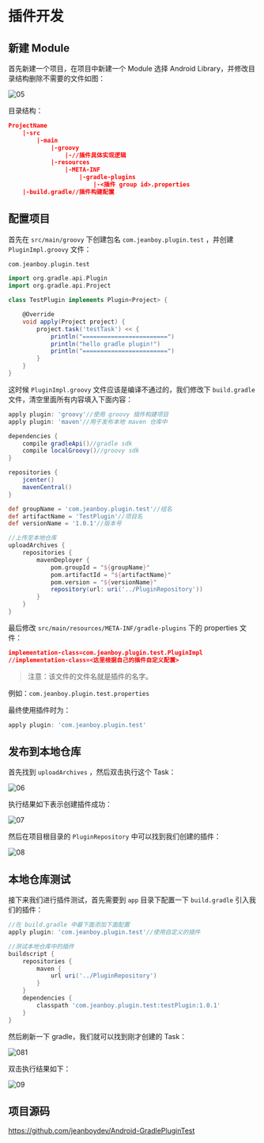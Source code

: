# 插件开发

## 新建 Module

首先新建一个项目，在项目中新建一个 Module 选择 Android Library，并修改目录结构删除不需要的文件如图：

![05](https://github.com/jeanboydev/Android-ReadTheFuckingSourceCode/blob/master/resources/images/gradle/04.png)

目录结构：

```json
ProjectName
	|-src
		|-main
			|-groovy
				|-//插件具体实现逻辑
			|-resources
				|-META-INF
					|-gradle-plugins
						|-<插件 group id>.properties
	|-build.gradle//插件构建配置
```

## 配置项目

首先在 `src/main/groovy` 下创建包名 `com.jeanboy.plugin.test` ，并创建 `PluginImpl.groovy` 文件：

```groovy
com.jeanboy.plugin.test

import org.gradle.api.Plugin
import org.gradle.api.Project

class TestPlugin implements Plugin<Project> {

    @Override
    void apply(Project project) {
        project.task('testTask') << {
            println("========================")
            println("hello gradle plugin!")
            println("========================")
        }
    }
}
```

这时候 `PluginImpl.groovy` 文件应该是编译不通过的，我们修改下 `build.gradle` 文件，清空里面所有内容填入下面内容：

```groovy
apply plugin: 'groovy'//使用 groovy 插件构建项目
apply plugin: 'maven'//用于发布本地 maven 仓库中

dependencies {
    compile gradleApi()//gradle sdk
    compile localGroovy()//groovy sdk
}

repositories {
    jcenter()
    mavenCentral()
}

def groupName = 'com.jeanboy.plugin.test'//组名
def artifactName = 'TestPlugin'//项目名
def versionName = '1.0.1'//版本号

//上传至本地仓库
uploadArchives {
    repositories {
        mavenDeployer {
            pom.groupId = "${groupName}"
            pom.artifactId = "${artifactName}"
            pom.version = "${versionName}"
            repository(url: uri('../PluginRepository'))
        }
    }
}
```

最后修改 `src/main/resources/META-INF/gradle-plugins` 下的 properties 文件：

```json
implementation-class=com.jeanboy.plugin.test.PluginImpl
//implementation-class=<这里根据自己的插件自定义配置>
```

>  注意：该文件的文件名就是插件的名字。

例如：`com.jeanboy.plugin.test.properties`

最终使用插件时为：

```groovy
apply plugin: 'com.jeanboy.plugin.test'
```

## 发布到本地仓库

首先找到 `uploadArchives` ，然后双击执行这个 Task：

![06](https://github.com/jeanboydev/Android-ReadTheFuckingSourceCode/blob/master/resources/images/gradle/05.png)

执行结果如下表示创建插件成功：

![07](https://github.com/jeanboydev/Android-ReadTheFuckingSourceCode/blob/master/resources/images/gradle/06.png)

然后在项目根目录的 `PluginRepository` 中可以找到我们创建的插件：

![08](https://github.com/jeanboydev/Android-ReadTheFuckingSourceCode/blob/master/resources/images/gradle/07.png)

## 本地仓库测试

接下来我们进行插件测试，首先需要到 `app` 目录下配置一下 `build.gradle` 引入我们的插件：

```groovy
//在 build.gradle 中最下面添加下面配置
apply plugin: 'com.jeanboy.plugin.test'//使用自定义的插件

//测试本地仓库中的插件
buildscript {
    repositories {
        maven {
            url uri('../PluginRepository')
        }
    }
    dependencies {
        classpath 'com.jeanboy.plugin.test:testPlugin:1.0.1'
    }
}

```

然后刷新一下 gradle，我们就可以找到刚才创建的 Task：

![081](https://github.com/jeanboydev/Android-ReadTheFuckingSourceCode/blob/master/resources/images/gradle/08.png)

双击执行结果如下：

![09](https://github.com/jeanboydev/Android-ReadTheFuckingSourceCode/blob/master/resources/images/gradle/09.png)

## 项目源码

https://github.com/jeanboydev/Android-GradlePluginTest